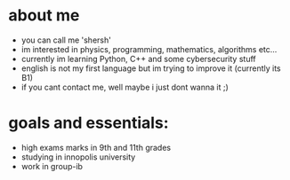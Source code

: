 # about me
- you can call me 'shersh'
- im interested in physics, programming, mathematics, algorithms etc...
- currently im learning Python, C++ and some cybersecurity stuff
- english is not my first language but im trying to improve it (currently its B1)
- if you cant contact me, well maybe i just dont wanna it ;)

# goals and essentials:
- high exams marks in 9th and 11th grades
- studying in innopolis university
- work in group-ib
